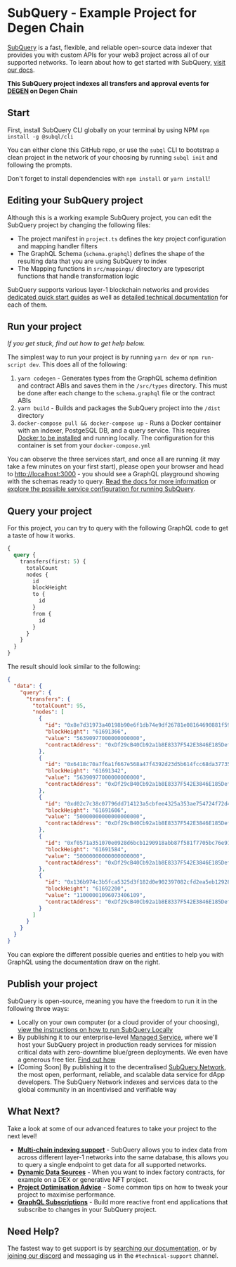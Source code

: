 # SubQuery - Example Project for Degen Chain

[SubQuery](https://subquery.network) is a fast, flexible, and reliable open-source data indexer that provides you with custom APIs for your web3 project across all of our supported networks. To learn about how to get started with SubQuery, [visit our docs](https://academy.subquery.network).

**This SubQuery project indexes all transfers and approval events for [DEGEN](https://explorer.degen.tips/address/0xEb54dACB4C2ccb64F8074eceEa33b5eBb38E5387) on Degen Chain**

## Start

First, install SubQuery CLI globally on your terminal by using NPM `npm install -g @subql/cli`

You can either clone this GitHub repo, or use the `subql` CLI to bootstrap a clean project in the network of your choosing by running `subql init` and following the prompts.

Don't forget to install dependencies with `npm install` or `yarn install`!

## Editing your SubQuery project

Although this is a working example SubQuery project, you can edit the SubQuery project by changing the following files:

- The project manifest in `project.ts` defines the key project configuration and mapping handler filters
- The GraphQL Schema (`schema.graphql`) defines the shape of the resulting data that you are using SubQuery to index
- The Mapping functions in `src/mappings/` directory are typescript functions that handle transformation logic

SubQuery supports various layer-1 blockchain networks and provides [dedicated quick start guides](https://academy.subquery.network/quickstart/quickstart.html) as well as [detailed technical documentation](https://academy.subquery.network/build/introduction.html) for each of them.

## Run your project

_If you get stuck, find out how to get help below._

The simplest way to run your project is by running `yarn dev` or `npm run-script dev`. This does all of the following:

1.  `yarn codegen` - Generates types from the GraphQL schema definition and contract ABIs and saves them in the `/src/types` directory. This must be done after each change to the `schema.graphql` file or the contract ABIs
2.  `yarn build` - Builds and packages the SubQuery project into the `/dist` directory
3.  `docker-compose pull && docker-compose up` - Runs a Docker container with an indexer, PostgeSQL DB, and a query service. This requires [Docker to be installed](https://docs.docker.com/engine/install) and running locally. The configuration for this container is set from your `docker-compose.yml`

You can observe the three services start, and once all are running (it may take a few minutes on your first start), please open your browser and head to [http://localhost:3000](http://localhost:3000) - you should see a GraphQL playground showing with the schemas ready to query. [Read the docs for more information](https://academy.subquery.network/run_publish/run.html) or [explore the possible service configuration for running SubQuery](https://academy.subquery.network/run_publish/references.html).

## Query your project

For this project, you can try to query with the following GraphQL code to get a taste of how it works.

```graphql
{
  query {
    transfers(first: 5) {
      totalCount
      nodes {
        id
        blockHeight
        to {
          id
        }
        from {
          id
        }
      }
    }
  }
}
```

The result should look similar to the following:

```json
{
  "data": {
    "query": {
      "transfers": {
        "totalCount": 95,
        "nodes": [
          {
            "id": "0x8e7d31973a40198b90e6f1db74e9df26781e08164690881f59d70b7c93acf7fd",
            "blockHeight": "61691366",
            "value": "56390977000000000000",
            "contractAddress": "0xDf29cB40Cb92a1b8E8337F542E3846E185DefF96"
          },
          {
            "id": "0x6418c70a7f6a1f667e568a47f4392d23d5b614fcc68da37735e66a3037e54ca4",
            "blockHeight": "61691342",
            "value": "56390977000000000000",
            "contractAddress": "0xDf29cB40Cb92a1b8E8337F542E3846E185DefF96"
          },
          {
            "id": "0xd02c7c38c07796dd714123a5cbfee4325a353ae754724f72d49589b4aabba5bb",
            "blockHeight": "61691606",
            "value": "50000000000000000000",
            "contractAddress": "0xDf29cB40Cb92a1b8E8337F542E3846E185DefF96"
          },
          {
            "id": "0xf0571a351070e0928d6bcb1290918abb87f581f7705bc76e91ba5f63fea968c0",
            "blockHeight": "61691584",
            "value": "50000000000000000000",
            "contractAddress": "0xDf29cB40Cb92a1b8E8337F542E3846E185DefF96"
          },
          {
            "id": "0x136b974c3b5fca5325d3f182d0e902397082cfd2ea5eb129287222648d22a772",
            "blockHeight": "61692200",
            "value": "11000001096073406109",
            "contractAddress": "0xDf29cB40Cb92a1b8E8337F542E3846E185DefF96"
          }
        ]
      }
    }
  }
}
```

You can explore the different possible queries and entities to help you with GraphQL using the documentation draw on the right.

## Publish your project

SubQuery is open-source, meaning you have the freedom to run it in the following three ways:

- Locally on your own computer (or a cloud provider of your choosing), [view the instructions on how to run SubQuery Locally](https://academy.subquery.network/run_publish/run.html)
- By publishing it to our enterprise-level [Managed Service](https://managedservice.subquery.network), where we'll host your SubQuery project in production ready services for mission critical data with zero-downtime blue/green deployments. We even have a generous free tier. [Find out how](https://academy.subquery.network/run_publish/publish.html)
- [Coming Soon] By publishing it to the decentralised [SubQuery Network](https://subquery.network/network), the most open, performant, reliable, and scalable data service for dApp developers. The SubQuery Network indexes and services data to the global community in an incentivised and verifiable way

## What Next?

Take a look at some of our advanced features to take your project to the next level!

- [**Multi-chain indexing support**](https://academy.subquery.network/build/multi-chain.html) - SubQuery allows you to index data from across different layer-1 networks into the same database, this allows you to query a single endpoint to get data for all supported networks.
- [**Dynamic Data Sources**](https://academy.subquery.network/build/dynamicdatasources.html) - When you want to index factory contracts, for example on a DEX or generative NFT project.
- [**Project Optimisation Advice**](https://academy.subquery.network/build/optimisation.html) - Some common tips on how to tweak your project to maximise performance.
- [**GraphQL Subscriptions**](https://academy.subquery.network/run_publish/subscription.html) - Build more reactive front end applications that subscribe to changes in your SubQuery project.

## Need Help?

The fastest way to get support is by [searching our documentation](https://academy.subquery.network), or by [joining our discord](https://discord.com/invite/subquery) and messaging us in the `#technical-support` channel.
